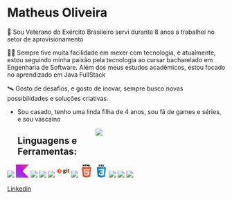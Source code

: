
# Matheus Oliveira 

💼 Sou Veterano do Exército Brasileiro servi durante 8 anos a trabalhei no setor de aprovisionamento

👨‍🎓 Sempre tive muita facilidade em mexer com tecnologia, e atualmente, estou seguindo minha paixão pela tecnologia ao cursar bacharelado em Engenharia de Software. Além dos meus estudos acadêmicos, estou focado no aprendizado em Java FullStack

🛰 Gosto de desafios, e gosto de inovar, sempre busco novas possibilidades e soluções criativas.

* Sou casado, tenho uma linda filha de 4 anos, sou fã de games e séries, e sou vascaíno

  <img align="right" width="300" src="https://camo.githubusercontent.com/b24914711d892af6d10c99624bb0fa576a0611ae17eb125380c517b2059063a4/68747470733a2f2f6e657861782e696e2f77702d636f6e74656e742f75706c6f6164732f323032302f31312f6a6176612d312e676966" />

  ## **Linguagens e Ferramentas:**  

<code><img height="30" src="https://e7.pngegg.com/pngimages/931/804/png-clipart-spring-framework-software-framework-java-application-framework-web-framework-java-leaf-text.png"></code>
<code><img height="30" src="https://raw.githubusercontent.com/github/explore/80688e429a7d4ef2fca1e82350fe8e3517d3494d/topics/kotlin/kotlin.png"></code>
<code><img height="30" src="https://logodownload.org/wp-content/uploads/2017/04/java-logo.png"></code>
<code><img height="30" src="https://static-00.iconduck.com/assets.00/maven-icon-1152x2048-p475j6s5.png"></code>
<code><img height="30" src="https://images.g2crowd.com/uploads/product/image/social_landscape/social_landscape_5b9d2c5176ad8f918a0ad84241ab9673/junit.png"></code>
<code><img height="30" src="https://raw.githubusercontent.com/github/explore/80688e429a7d4ef2fca1e82350fe8e3517d3494d/topics/git/git.png"></code>
<code><img height="30" src="https://upload.wikimedia.org/wikipedia/commons/thumb/2/2d/Visual_Studio_Code_1.18_icon.svg/771px-Visual_Studio_Code_1.18_icon.svg.png"></code>
<code><img height="30" src="https://raw.githubusercontent.com/github/explore/80688e429a7d4ef2fca1e82350fe8e3517d3494d/topics/html/html.png"></code>
<code><img height="30" src="https://raw.githubusercontent.com/github/explore/80688e429a7d4ef2fca1e82350fe8e3517d3494d/topics/css/css.png"></code>
<code><img height="30" src="https://upload.wikimedia.org/wikipedia/commons/thumb/6/6a/JavaScript-logo.png/800px-JavaScript-logo.png"></code>
<code><img height="30" src="https://assets.stickpng.com/images/5847ea22cef1014c0b5e4833.png"></code>
<code><img height="30" src="https://altyra.com/wp-content/uploads/2018/11/mysql-logo-png-transparent.png"></code>

[Linkedin](https://www.linkedin.com/in/matheusoliveiramsouza/)

